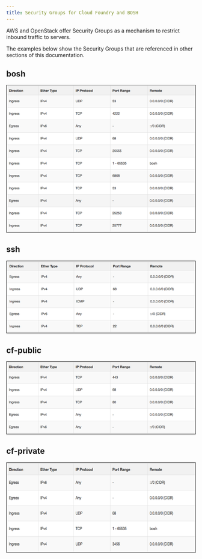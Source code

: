```yaml
---
title: Security Groups for Cloud Foundry and BOSH
---
```


AWS and OpenStack offer Security Groups as a mechanism to restrict inbound traffic to servers. 

The examples below show the Security Groups that are referenced in other sections of this documentation.

## <a id="bosh"></a>bosh

![bosh port](../images/bosh.png)

## <a id="ssh"></a>ssh

![ssh port](../images/ssh.png)

## <a id="cf-public"></a>cf-public

![cf-public port](../images/cf-public.png)

## <a id="bosh"></a>cf-private

![cf-private port](../images/cf-private.png)

